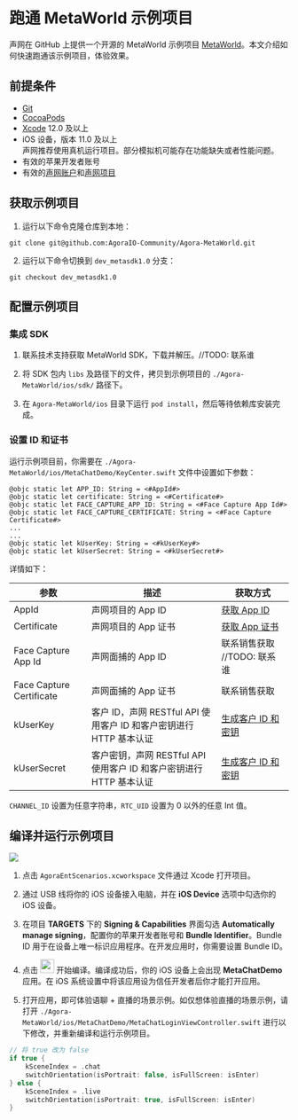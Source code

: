 # 跑通 MetaWorld 示例项目

声网在 GitHub 上提供一个开源的 MetaWorld 示例项目 [MetaWorld](https://github.com/AgoraIO-Community/Agora-MetaWorld/)。本文介绍如何快速跑通该示例项目，体验效果。


## 前提条件

- [Git](https://git-scm.com/downloads)
- [CocoaPods](https://guides.cocoapods.org/using/getting-started.html#getting-started)
- [Xcode](https://apps.apple.com/cn/app/xcode/id497799835?mt=12) 12.0 及以上
- iOS 设备，版本 11.0 及以上
    <div class="alert note">声网推荐使用真机运行项目。部分模拟机可能存在功能缺失或者性能问题。</div>
- 有效的苹果开发者账号
- 有效的[声网账户](https://docportal.shengwang.cn/cn/Agora%20Platform/get_appid_token?platform=All%20Platforms#%E5%88%9B%E5%BB%BA%E5%A3%B0%E7%BD%91%E8%B4%A6%E5%8F%B7)和[声网项目](https://docportal.shengwang.cn/cn/Agora%20Platform/get_appid_token?platform=All%20Platforms#%E5%88%9B%E5%BB%BA%E5%A3%B0%E7%BD%91%E9%A1%B9%E7%9B%AE)


## 获取示例项目

1. 运行以下命令克隆仓库到本地：

```shell
git clone git@github.com:AgoraIO-Community/Agora-MetaWorld.git
```

2. 运行以下命令切换到 `dev_metasdk1.0` 分支：

```shell
git checkout dev_metasdk1.0
```

## 配置示例项目

### 集成 SDK

1. 联系技术支持获取 MetaWorld SDK，下载并解压。//TODO: 联系谁

2. 将 SDK 包内 `libs` 及路径下的文件，拷贝到示例项目的 `./Agora-MetaWorld/ios/sdk/` 路径下。

3. 在 `Agora-MetaWorld/ios` 目录下运行 `pod install`，然后等待依赖库安装完成。


### 设置 ID 和证书

运行示例项目前，你需要在 `./Agora-MetaWorld/ios/MetaChatDemo/KeyCenter.swift` 文件中设置如下参数：

```shell
@objc static let APP_ID: String = <#AppId#>
@objc static let certificate: String = <#Certificate#>
@objc static let FACE_CAPTURE_APP_ID: String = <#Face Capture App Id#>
@objc static let FACE_CAPTURE_CERTIFICATE: String = <#Face Capture Certificate#>
...
...
@objc static let kUserKey: String = <#kUserKey#>
@objc static let kUserSecret: String = <#kUserSecret#>
```

详情如下：

| 参数  |  描述  | 获取方式 |
| ---- | ------ | ------ |
| AppId    | 声网项目的 App ID     | [获取 App ID](https://docportal.shengwang.cn/cn/Agora%20Platform/get_appid_token?platform=All%20Platforms#获取-app-id)  |
| Certificate | 声网项目的 App 证书 | [获取 App 证书](https://docportal.shengwang.cn/cn/Agora%20Platform/get_appid_token?platform=All%20Platforms#获取-app-证书)   |
| Face Capture App Id | 声网面捕的 App ID | 联系销售获取 //TODO: 联系谁 |
| Face Capture Certificate | 声网面捕的 App 证书 | 联系销售获取 |
| kUserKey | 客户 ID，声网 RESTful API 使用客户 ID 和客户密钥进行 HTTP 基本认证 | [生成客户 ID 和密钥](https://docportal.shengwang.cn/cn/Agora%20Platform/get_appid_token?platform=All%20Platforms#%E7%94%9F%E6%88%90%E5%AE%A2%E6%88%B7-id-%E5%92%8C%E5%AF%86%E9%92%A5) |
| kUserSecret | 客户密钥，声网 RESTful API 使用客户 ID 和客户密钥进行 HTTP 基本认证 | [生成客户 ID 和密钥](https://docportal.shengwang.cn/cn/Agora%20Platform/get_appid_token?platform=All%20Platforms#%E7%94%9F%E6%88%90%E5%AE%A2%E6%88%B7-id-%E5%92%8C%E5%AF%86%E9%92%A5) |

<div class="alert info"><code>CHANNEL_ID</code> 设置为任意字符串，<code>RTC_UID</code> 设置为 0 以外的任意 Int 值。</div>


## 编译并运行示例项目

![](https://web-cdn.agora.io/docs-files/1686540295452)

1. 点击 `AgoraEntScenarios.xcworkspace` 文件通过 Xcode 打开项目。

2. 通过 USB 线将你的 iOS 设备接入电脑，并在 **iOS Device** 选项中勾选你的 iOS 设备。

3. 在项目 **TARGETS** 下的 **Signing & Capabilities** 界面勾选 **Automatically manage signing**，配置你的苹果开发者账号和 **Bundle Identifier**。Bundle ID 用于在设备上唯一标识应用程序。在开发应用时，你需要设置 Bundle ID。

4. 点击 <img src="https://web-cdn.agora.io/docs-files/1686540324207" width="25"/> 开始编译。编译成功后，你的 iOS 设备上会出现 **MetaChatDemo** 应用。在 iOS 系统设置中将该应用设为信任开发者后你才能打开应用。

5. 打开应用，即可体验语聊 + 直播的场景示例。如仅想体验直播的场景示例，请打开 `./Agora-MetaWorld/ios/MetaChatDemo/MetaChatLoginViewController.swift` 进行以下修改，并重新编译和运行示例项目。

```swift
// 将 true 改为 false
if true {
    kSceneIndex = .chat
    switchOrientation(isPortrait: false, isFullScreen: isEnter)
} else {
    kSceneIndex = .live
    switchOrientation(isPortrait: true, isFullScreen: isEnter)
}
```